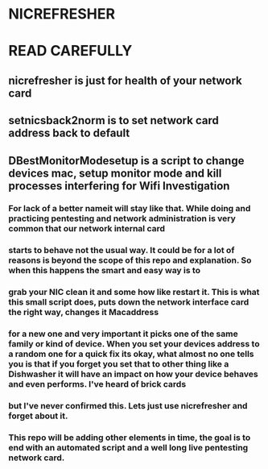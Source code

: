 # NICREFRESHER

# READ CAREFULLY

## nicrefresher is just for health of your network card
## setnicsback2norm is to set network card address back to default
## DBestMonitorModesetup is a script to change devices mac, setup monitor mode and kill processes interfering for Wifi Investigation

### For lack of a better nameit will stay like that. While doing and practicing pentesting and network administration is very common that our network internal card
### starts to behave not the usual way. It could be for a lot of reasons is beyond the scope of this repo and explanation. So when this happens the smart and easy way is to
### grab your NIC clean it and some how like restart it. This is what this small script does, puts down the network interface card the right way, changes it Macaddress
### for a new one and very important it picks one of the same family or kind of device. When you set your devices address to a random one for a quick fix its okay, what almost no one tells you is that if you forget you set that to other thing like a Dishwasher it will have an impact on how your device behaves and even performs. I've heard of brick cards
### but I've never confirmed this. Lets just use nicrefresher and forget about it.

### This repo will be adding other elements in time, the goal is to end with an automated script and a well long live pentesting network card.
